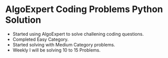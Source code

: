 # AlgoExpert Coding Problems Python Solution

- Started using AlgoExpert to solve challening coding questions. <br>
- Completed Easy Category.
- Started solving with Medium Category problems.
- Weekly I will be solving 10 to 15 Problems.
